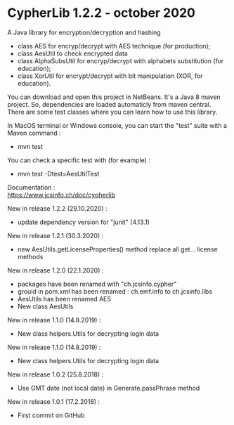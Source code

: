 # CypherLib 1.2.2 - october 2020
A Java library for encryption/decryption and hashing
- class AES for encryp/decrypt with AES technique (for production);
- class AesUtil to check encrypted data
- class AlphaSubsUtil for encryp/decrypt with alphabets substitution (for education);
- class XorUtil for encrypt/decrypt with bit manipulation (XOR, for education).

You can download and open this project in NetBeans. It's a Java 8 maven project. So, dependencies are loaded automaticly from maven central. There are some test classes where you can learn how to use this library.

In MacOS terminal or Windows console, you can start the "test" suite with a Maven command :
- mvn test

You can check a specific test with (for example) :
- mvn test -Dtest=AesUtilTest

Documentation :<br>
    https://www.jcsinfo.ch/doc/cypherlib<br>

New in release 1.2.2 (29.10.2020) :
* update dependency version for "junit" (4.13.1) 

New in release 1.2.1 (30.3.2020) :
* new AesUtils.getLicenseProperties() method replace all get... license methods

New in release 1.2.0 (22.1.2020) :
* packages have been renamed with "ch.jcsinfo.cypher"
* grouid in pom.xml has been renamed : ch.emf.info to ch.jcsinfo.libs
* AesUtils has been renamed AES
* New class AesUtils

New in release 1.1.0 (14.8.2019) :
* New class helpers.Utils for decrypting login data

New in release 1.1.0 (14.8.2019) :
* New class helpers.Utils for decrypting login data

New in release 1.0.2 (25.8.2018) :
* Use GMT date (not local date) in Generate.passPhrase method

New in release 1.0.1 (17.2.2018) :
* First commit on GitHub
 
